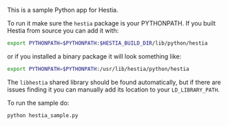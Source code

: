 This is a sample Python app for Hestia.

To run it make sure the `hestia` package is your PYTHONPATH. If you built Hestia from source you can add it with:

```bash
export PYTHONPATH=$PYTHONPATH:$HESTIA_BUILD_DIR/lib/python/hestia
```

or if you installed a binary package it will look something like:

```bash
export PYTHONPATH=$PYTHONPATH:/usr/lib/hestia/python/hestia
```

The `libhestia` shared library should be found automatically, but if there are issues finding it you can manually add its location to your `LD_LIBRARY_PATH`.

To run the sample do:

```bash
python hestia_sample.py
```
